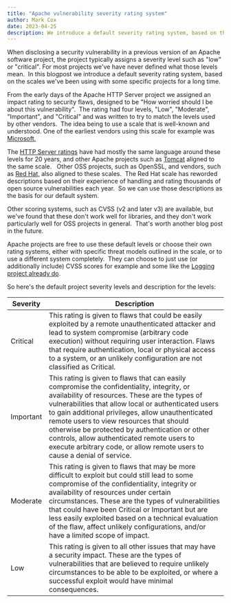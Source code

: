 ```yaml
---
title: "Apache vulnerability severity rating system"
author: Mark Cox
date: 2023-04-25
description: We introduce a default severity rating system, based on the scales we've been using with some specific projects
---
```


When disclosing a security vulnerability in a previous version of an Apache software project, the project typically assigns a severity level such as "low" or "critical". For most projects we've have never defined what those levels mean.  In this blogpost we introduce a default severity rating system, based on the scales we've been using with some specific projects for a long time.

From the early days of the Apache HTTP Server project we assigned an impact rating to security flaws, designed to be "How worried should I be about this vulnerability".  The rating had four levels, "Low", "Moderate", "Important", and "Critical" and was written to try to match the levels used by other vendors.  The idea being to use a scale that is well-known and understood. One of the earliest vendors using this scale for example was [Microsoft.](https://www.microsoft.com/en-us/msrc/security-update-severity-rating-system)

The [HTTP Server ratings](https://httpd.apache.org/security/impact_levels.html) have had mostly the same language around these levels for 20 years, and other Apache projects such as [Tomcat](https://tomcat.apache.org/security-impact.html) aligned to the same scale.   Other OSS projects, such as OpenSSL, and vendors, such as [Red Hat,](https://access.redhat.com/security/updates/classification) also aligned to these scales.  The Red Hat scale has reworded descriptions based on their experience of handling and rating thousands of open source vulnerabilities each year.  So we can use those descriptions as the basis for our default system.

Other scoring systems, such as CVSS (v2 and later v3) are available, but we've found that these don't work well for libraries, and they don't work particularly well for OSS projects in general.  That's worth another blog post in the future.

Apache projects are free to use these default levels or choose their own rating systems, either with specific threat models outlined in the scale, or to use a different system completely.  They can choose to just use (or additionally include) CVSS scores for example and some like the [Logging project already do](https://logging.apache.org/log4j/2.x/security.html).

So here's the default project severity levels and description for the levels:

| Severity | Description |
| --- | --- |
| Critical | This rating is given to flaws that could be easily exploited by a remote unauthenticated attacker and lead to system compromise (arbitrary code execution) without requiring user interaction. Flaws that require authentication, local or physical access to a system, or an unlikely configuration are not classified as Critical. |
| Important | This rating is given to flaws that can easily compromise the confidentiality, integrity, or availability of resources. These are the types of vulnerabilities that allow local or authenticated users to gain additional privileges, allow unauthenticated remote users to view resources that should otherwise be protected by authentication or other controls, allow authenticated remote users to execute arbitrary code, or allow remote users to cause a denial of service. |
| Moderate | This rating is given to flaws that may be more difficult to exploit but could still lead to some compromise of the confidentiality, integrity or availability of resources under certain circumstances. These are the types of vulnerabilities that could have been Critical or Important but are less easily exploited based on a technical evaluation of the flaw, affect unlikely configurations, and/or have a limited scope of impact. |
| Low | This rating is given to all other issues that may have a security impact. These are the types of vulnerabilities that are believed to require unlikely circumstances to be able to be exploited, or where a successful exploit would have minimal consequences. |
